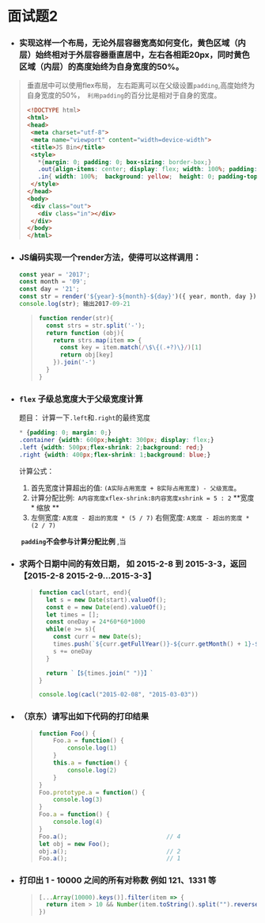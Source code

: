# 面试题2

* ### 实现这样一个布局，无论外层容器宽高如何变化，黄色区域（内层）始终相对于外层容器垂直居中，左右各相距20px，同时黄色区域（内层）的高度始终为自身宽度的50%。

>垂直居中可以使用flex布局， 左右距离可以在父级设置`padding`,高度始终为自身宽度的50%，` 利用padding`的百分比是相对于自身的宽度。
>
>```html
><!DOCTYPE html>
><html>
><head>
>  <meta charset="utf-8">
>  <meta name="viewport" content="width=device-width">
>  <title>JS Bin</title>
>  <style>
>    *{margin: 0; padding: 0; box-sizing: border-box;}
>    .out{align-items: center; display: flex; width: 100%; padding: 0 20px; height: 100vh; border: 1px solid red;}
>    .in{ width: 100%;  background: yellow;  height: 0; padding-top: 50%;}
>  </style>
></head>
><body>
>  <div class="out">
>    <div class="in"></div>
>  </div>
></body>
></html>
>```



* ### JS编码实现一个render方法，使得可以这样调用：

  ```javascript
  const year = '2017';
  const month = '09';
  const day = '21';
  const str = render('${year}-${month}-${day}')({ year, month, day });
  console.log(str); 输出2017-09-21
  ```

  > ```javascript
  > function render(str){
  >   const strs = str.split('-');
  >   return function (obj){
  >     return strs.map(item => {
  >       const key = item.match(/\$\{(.+?)\}/)[1]
  >       return obj[key]
  >     }).join('-')
  >   }
  > }
  > ```
  >
  > 

* ### `flex` 子级总宽度大于父级宽度计算

  题目： 计算一下`.left`和`.right`的最终宽度

  ```css
  * {padding: 0; margin: 0;}
  .container {width: 600px;height: 300px; display: flex;}
  .left {width: 500px;flex-shrink: 2;background: red;}
  .right {width: 400px;flex-shrink: 1;background: blue;}
  ```

  计算公式：

  1. 首先宽度计算超出的值: `(A实际占用宽度 + B实际占用宽度) - 父级宽度`。
  2. 计算分配比例:` A内容宽度xflex-shrink:B内容宽度xshrink = 5 : 2` **宽度 * 缩放 **
  3. 左侧宽度: `A宽度 - 超出的宽度 * (5 / 7)` 右侧宽度: `A宽度 - 超出的宽度 * (2 / 7)`

  ​	**`padding`不会参与计算分配比例** ,当

* ### 求两个日期中间的有效日期， 如 2015-2-8 到 2015-3-3，返回【2015-2-8 2015-2-9...2015-3-3】

  > ```js
  > function cacl(start, end){
  >   let s = new Date(start).valueOf();
  >   const e = new Date(end).valueOf();
  >   let times = [];
  >   const oneDay = 24*60*60*1000
  >   while(e >= s){
  >     const curr = new Date(s);
  >     times.push(`${curr.getFullYear()}-${curr.getMonth() + 1}-${curr.getDate()}`)
  >     s += oneDay
  >   }
  > 
  >   return `【${times.join(" ")}】`
  > }
  > 
  > console.log(cacl("2015-02-08", "2015-03-03"))
  > ```
  >
  > 

* ### （京东）请写出如下代码的打印结果

  > ```js
  > function Foo() {
  >     Foo.a = function() {
  >         console.log(1)
  >     }
  >     this.a = function() {
  >         console.log(2)
  >     }
  > }
  > Foo.prototype.a = function() {
  >     console.log(3)
  > }
  > Foo.a = function() {
  >     console.log(4)
  > }
  > Foo.a();							// 4
  > let obj = new Foo();
  > obj.a();							// 2
  > Foo.a();							// 1
  > ```

* ### 打印出 1 - 10000 之间的所有对称数 例如 121、1331 等

  > ```js
  > [...Array(10000).keys()].filter(item => {
  >   return item > 10 && Number(item.toString().split("").reverse().join("")) === item
  > })
  > ```
  >
  > 